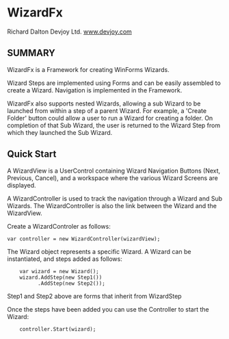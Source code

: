 # WizardFx

Richard Dalton
Devjoy Ltd.
www.devjoy.com


## SUMMARY

WizardFx is a Framework for creating WinForms Wizards.

Wizard Steps are implemented using Forms and can be easily assembled to create a Wizard. Navigation is implemented in the Framework.

WizardFx also supports nested Wizards, allowing a sub Wizard to be launched from within a step of a parent Wizard.  For example, a 'Create Folder' button could allow a user to run a Wizard for creating a folder.  On completion of that Sub Wizard, the user is returned to the Wizard Step from which they launched the Sub Wizard.

## Quick Start

A WizardView is a UserControl containing Wizard Navigation Buttons (Next, Previous, Cancel), and a workspace where the various Wizard Screens are displayed.  

A WizardController is used to track the navigation through a Wizard and Sub Wizards. The WizardController is also the link between the Wizard and the WizardView.

Create a WizardControler as follows:

	var controller = new WizardController(wizardView);

The Wizard object represents a specific Wizard.  A Wizard can be instantiated, and steps added as follows:

        var wizard = new Wizard();
        wizard.AddStep(new Step1())
              .AddStep(new Step2());

Step1 and Step2 above are forms that inherit from WizardStep

Once the steps have been added you can use the Controller to start the Wizard:

        controller.Start(wizard);



